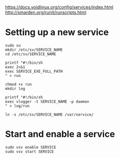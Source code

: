 
https://docs.voidlinux.org/config/services/index.html
http://smarden.org/runit/runscripts.html

# Setting up a new service

	sudo su
	mkdir /etc/sv/SERVICE_NAME
    cd /etc/sv/SERVICE_NAME

	printf "#!/bin/sh
	exec 2>&1
	exec SERVICE_EXE_FULL_PATH
	" > run

	chmod +x run
	mkdir log

	printf "#!/bin/sh
	exec vlogger -t SERVICE_NAME -p daemon
	" > log/run

	ln -s /etc/sv/SERVICE_NAME /var/service/

# Start and enable a service

	sudo vsv enable SERVICE
	sudo vsv start SERVICE
